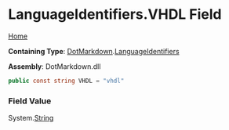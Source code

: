 <a name="_top"></a>

# LanguageIdentifiers\.VHDL Field

[Home](../../../README.md#_top)

**Containing Type**: [DotMarkdown](../../README.md#_top)\.[LanguageIdentifiers](../README.md#_top)

**Assembly**: DotMarkdown\.dll

```csharp
public const string VHDL = "vhdl"
```

### Field Value

System\.[String](https://docs.microsoft.com/en-us/dotnet/api/system.string)
